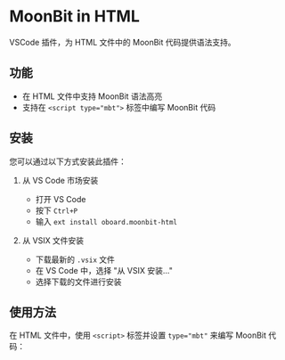 # MoonBit in HTML

VSCode 插件，为 HTML 文件中的 MoonBit 代码提供语法支持。

## 功能

- 在 HTML 文件中支持 MoonBit 语法高亮
- 支持在 `<script type="mbt">` 标签中编写 MoonBit 代码

## 安装

您可以通过以下方式安装此插件：

1. 从 VS Code 市场安装
   - 打开 VS Code
   - 按下 `Ctrl+P`
   - 输入 `ext install oboard.moonbit-html`

2. 从 VSIX 文件安装
   - 下载最新的 `.vsix` 文件
   - 在 VS Code 中，选择 "从 VSIX 安装..."
   - 选择下载的文件进行安装

## 使用方法

在 HTML 文件中，使用 `<script>` 标签并设置 `type="mbt"` 来编写 MoonBit 代码：

